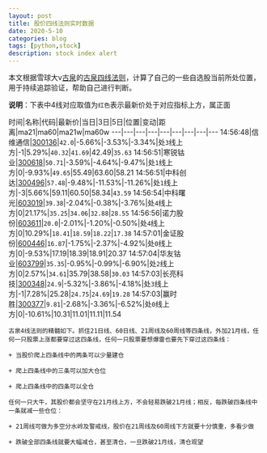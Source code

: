 ```yaml
---
layout: post
title: 股价四线法则实时数据
date: 2020-5-10
categories: blog
tags: [python,stock]
description: stock index alert
---
```



本文根据雪球大v[古泉](https://xueqiu.com/u/7148646888)的[古泉四线法则](https://xueqiu.com/7148646888/130498192)，计算了自己的一些自选股当前所处位置，用于持续追踪验证，帮助自己进行判断。

**说明**：下表中4线对应取值为`红色`表示最新价处于对应指标上方，属正面

时间|名称|代码|最新价|当日|3日|5日|位置|变动|距离|ma21|ma60|ma21w|ma60w
---|---|---|---|---|---|---|---|---
14:56:48|信维通信|[300136](https://xueqiu.com/S/SZ300136)|`42.0`|-5.66%|-3.53%|-3.34%|处`3`线上方|-1|5.29%|`40.32`|`41.69`|42.49|`35.63`
14:56:51|寒锐钴业|[300618](https://xueqiu.com/S/SZ300618)|`50.71`|-3.59%|-4.64%|-9.47%|处`1`线上方|0|-9.93%|`49.65`|55.49|63.60|58.21
14:56:51|中科创达|[300496](https://xueqiu.com/S/SZ300496)|`57.48`|-9.48%|-11.53%|-11.26%|处`1`线上方|-3|5.66%|59.11|60.50|58.34|`43.59`
14:56:54|中科曙光|[603019](https://xueqiu.com/S/SH603019)|`39.38`|-2.04%|-0.38%|-3.76%|处`4`线上方|0|21.17%|`35.25`|`34.06`|`32.88`|`28.55`
14:56:56|诺力股份|[603611](https://xueqiu.com/S/SH603611)|`20.0`|-2.01%|-1.20%|-0.50%|处`4`线上方|0|10.29%|`18.41`|`18.59`|`18.22`|`17.38`
14:57:01|金证股份|[600446](https://xueqiu.com/S/SH600446)|`16.87`|-1.75%|-2.37%|-4.92%|处`0`线上方|0|-9.53%|17.19|18.39|18.91|20.37
14:57:04|华友钴业|[603799](https://xueqiu.com/S/SH603799)|`35.35`|-0.95%|-0.99%|-6.90%|处`2`线上方|0|2.57%|`34.61`|35.79|38.58|`30.03`
14:57:03|长亮科技|[300348](https://xueqiu.com/S/SZ300348)|`24.9`|-5.32%|-3.86%|-4.18%|处`3`线上方|-1|7.28%|25.28|`24.75`|`24.69`|`19.28`
14:57:03|赢时胜|[300377](https://xueqiu.com/S/SZ300377)|`9.81`|-2.68%|-3.36%|-6.52%|处`0`线上方|0|-10.61%|10.31|11.01|11.11|11.54

```
古泉4线法则的精髓如下。抓住21日线、60日线、21周线及60周线等四条线，外加21月线，任何一只股票上涨都要穿过这四条线，任何一只股票要想爆雷也要先下穿过这四条线：

+ 当股价爬上四条线中的两条可以少量建仓

+ 爬上四条线中的三条可以加大仓位

+ 爬上四条线中的四条可以全仓

任何一只大牛，其股价都会坚守在21月线上方，不会轻易跌破21月线；相反，每跌破四条线中一条就减一些仓位：

+ 21周线可做为多空分水岭及警戒线，股价在21周线及60周线下方就要十分慎重，多看少做

+ 跌破全部四条线就要大幅减仓，甚至清仓，一旦跌破21月线，清仓观望
```